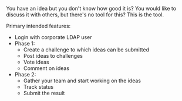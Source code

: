 You have an idea but you don't know how good it is? You would like to discuss it with others, but there's no tool for this? This is the tool.

Primary intended features:
- Login with corporate LDAP user
- Phase 1:
  - Create a challenge to which ideas can be submitted
  - Post ideas to challenges
  - Vote ideas
  - Comment on ideas
- Phase 2:
  - Gather your team and start working on the ideas
  - Track status
  - Submit the result
